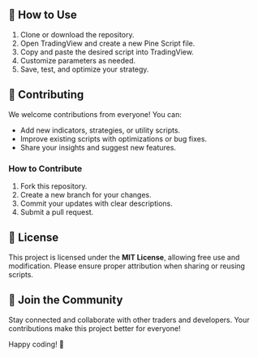 
## 🔧 How to Use

1. Clone or download the repository.
2. Open TradingView and create a new Pine Script file.
3. Copy and paste the desired script into TradingView.
4. Customize parameters as needed.
5. Save, test, and optimize your strategy.

## 🚀 Contributing

We welcome contributions from everyone! You can:
- Add new indicators, strategies, or utility scripts.
- Improve existing scripts with optimizations or bug fixes.
- Share your insights and suggest new features.

### How to Contribute
1. Fork this repository.
2. Create a new branch for your changes.
3. Commit your updates with clear descriptions.
4. Submit a pull request.

## 📜 License

This project is licensed under the **MIT License**, allowing free use and modification. Please ensure proper attribution when sharing or reusing scripts.

## 🤝 Join the Community

Stay connected and collaborate with other traders and developers. Your contributions make this project better for everyone!

Happy coding! 🚀
